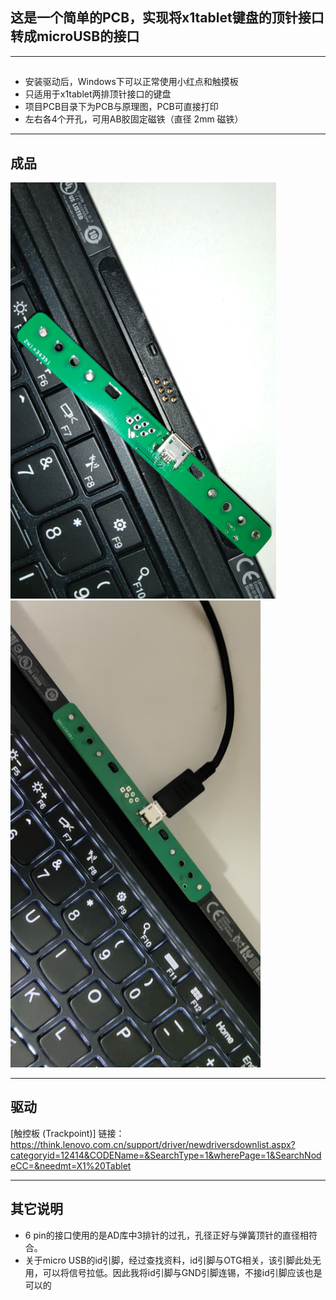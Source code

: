## 这是一个简单的PCB，实现将x1tablet键盘的顶针接口转成microUSB的接口
---
## 

- 安装驱动后，Windows下可以正常使用小红点和触摸板
- 只适用于x1tablet两排顶针接口的键盘
- 项目PCB目录下为PCB与原理图，PCB可直接打印
- 左右各4个开孔，可用AB胶固定磁铁（直径 2mm 磁铁）

--- 
## 成品
![](./img/001.png)
![](./img/002.png)

---
## 驱动
[触控板 (Trackpoint)] 链接：
https://think.lenovo.com.cn/support/driver/newdriversdownlist.aspx?categoryid=12414&CODEName=&SearchType=1&wherePage=1&SearchNodeCC=&needmt=X1%20Tablet

---
## 其它说明
- 6 pin的接口使用的是AD库中3排针的过孔，孔径正好与弹簧顶针的直径相符合。
- 关于micro USB的id引脚，经过查找资料，id引脚与OTG相关，该引脚此处无用，可以将信号拉低。因此我将id引脚与GND引脚连锡，不接id引脚应该也是可以的
